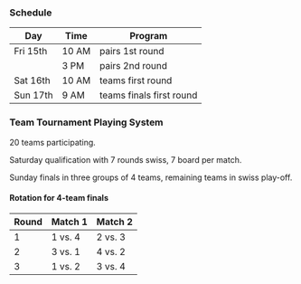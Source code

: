 ### Schedule

| Day      | Time  | Program                  |
| -------- | ----- | ------------------------ |
| Fri 15th | 10 AM | pairs 1st round          |
|          | 3 PM  | pairs 2nd round          |
| Sat 16th | 10 AM | teams first round        |
| Sun 17th | 9 AM  | teams finals first round |

### Team Tournament Playing System

20 teams participating.

Saturday qualification with 7 rounds swiss, 7 board per match.

Sunday finals in three groups of 4 teams, remaining teams in swiss play-off.

#### Rotation for 4-team finals

| Round | Match 1 | Match 2 |
| ----- | ------- | ------- |
| 1     | 1 vs. 4 | 2 vs. 3 |
| 2     | 3 vs. 1 | 4 vs. 2 |
| 3     | 1 vs. 2 | 3 vs. 4 |
